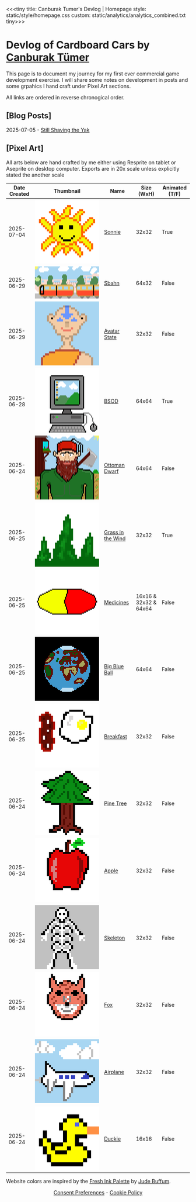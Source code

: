 <<<tiny
title: Canburak Tumer's Devlog | Homepage
style: static/style/homepage.css
custom: static/analytics/analytics_combined.txt
tiny>>>

<!-- Google Tag Manager (noscript) -->
<noscript><iframe src="https://www.googletagmanager.com/ns.html?id=GTM-M2DS62Q3"
height="0" width="0" style="display:none;visibility:hidden"></iframe></noscript>
<!-- End Google Tag Manager (noscript) -->

# Devlog of Cardboard Cars by [Canburak Tümer](https://canburaktumer.com)

This page is to document my journey for my first ever commercial game development exercise. I will share some notes on development in posts and some grpahics I hand craft under Pixel Art sections.

All links are ordered in reverse chronogical order.

## [Blog Posts]
2025-07-05 - [Still Shaving the Yak](posts/article/yak_shaving.html)

## [Pixel Art]

All arts below are hand crafted by me either using Resprite on tablet or Aseprite on desktop computer. Exports are in 20x scale unless explicitly stated the another scale

| Date Created |Thumbnail | Name | Size (WxH) | Animated (T/F) |
|--------------|----------|------|------------|----------------|
| 2025-07-04 |![art](static/pixel-art/Sun-v1.gif)| [Sonnie](posts/art/sun_v1.html) | 32x32 | True |
| 2025-06-29 |![art](static/pixel-art/Sbahn.gif)| [Sbahn](posts/art/sbahn.html) | 64x32 | False |
| 2025-06-29 |![art](static/pixel-art/Aang.gif)| [Avatar State](posts/art/aang.html) | 32x32 | False |
| 2025-06-28 |![art](static/pixel-art/PC-v1.gif)| [BSOD](posts/art/pc_v1.html) | 64x64 | True |
| 2025-06-24 |![art](static/pixel-art/Dwarf-v1.gif)| [Ottoman Dwarf](posts/art/dwarf_v1.html) | 64x64 | False |
| 2025-06-25 |![art](static/pixel-art/Grass.gif)| [Grass in the Wind](posts/art/grass.html) | 32x32 | True |
| 2025-06-25 |![art](static/pixel-art/Tablet-M.gif)| [Medicines](posts/art/tablets.html) | 16x16 & 32x32 & 64x64 | False |
| 2025-06-25 |![art](static/pixel-art/World.gif)| [Big Blue Ball](posts/art/world.html) | 64x64 | False |
| 2025-06-25 |![art](static/pixel-art/Bacon-v1.gif)| [Breakfast](posts/art/bacon_v1.html) | 32x32 | False |
| 2025-06-24 |![art](static/pixel-art/Tannenbaum-v1.gif)| [Pine Tree](posts/art/tannenbaum_v1.html) | 32x32 | False |
| 2025-06-24 |![art](static/pixel-art/Apple-v1.gif)| [Apple](posts/art/apple_v1.html) | 32x32 | False |
| 2025-06-24 |![art](static/pixel-art/Skeleton-v1.gif)| [Skeleton](posts/art/skeleton_v1.html) | 32x32 | False |
| 2025-06-24 |![art](static/pixel-art/Fox-v1.gif)| [Fox](posts/art/fox_v1.html) | 32x32 | False |
| 2025-06-24 |![art](static/pixel-art/Plane-v1.gif)| [Airplane](posts/art/plane_v1.html) | 32x32 | False |
| 2025-06-24 |![art](static/pixel-art/Duckie.gif)| [Duckie](posts/art/duckie.html) | 16x16 | False |



Website colors are inspired by the [Fresh Ink Palette](https://lospec.com/palette-list/fresh-ink) by [Jude Buffum](https://lospec.com/judebuffum).

<center><a href="#" class="termly-display-preferences">Consent Preferences</a> - <a href="static/analytics/policy.html" class="termly-display-preferences"> Cookie Policy</a></center>